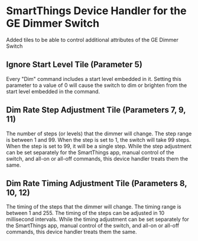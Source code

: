 SmartThings Device Handler for the GE Dimmer Switch
===
Added tiles to be able to control additional attributes of the GE Dimmer Switch

Ignore Start Level Tile (Parameter 5)
---
Every "Dim" command includes a start level embedded in it. Setting this parameter to a value of 0 will cause the switch to dim or brighten from the start level embedded in the command.

Dim Rate Step Adjustment Tile (Parameters 7, 9, 11)
---
The number of steps (or levels) that the dimmer will change. The step range is between 1 and 99. When the step is set to 1, the switch will take 99 steps. When the step is set to 99, it will be a single step. While the step adjustment can be set separately for the SmartThings app, manual control of the switch, and all-on or all-off commands, this device handler treats them the same.

Dim Rate Timing Adjustment Tile (Parameters 8, 10, 12)
---
The timing of the steps that the dimmer will change. The timing range is between 1 and 255. The timing of the steps can be adjusted in 10 millisecond intervals. While the timing adjustment can be set separately for the SmartThings app, manual control of the switch, and all-on or all-off commands, this device handler treats them the same.
